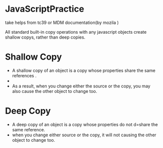 # JavaScriptPractice
take helps from tc39 or MDM documentation(by mozila )
<p> All standard built-in copy operations with any javascript objects create shallow copys, rather than deep copies. </p>

<h1>Shallow Copy</h1>
    <ul>
       <li>
           A shallow copy of an object is a copy whose properties share the same references .
        <li>
       <li>
           As a result, when you change either the source or the copy, you may also cause the other object to change too.
       </li>
    </ul>

<h1>Deep Copy</h1>
    <ul>
        <li>
            A deep copy of an object is a copy whose properties do not d=share the same reference.
        </li>
        <li>
            when you change either source or the copy, it will not causing the other object to change too.
        </li>
    </ul>    
